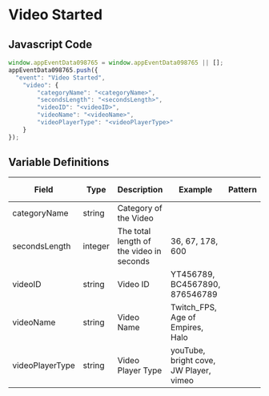 # Video Started

### 

## Javascript Code
```js
window.appEventData098765 = window.appEventData098765 || [];
appEventData098765.push({
  "event": "Video Started",
    "video": {
        "categoryName": "<categoryName>",
        "secondsLength": "<secondsLength>",
        "videoID": "<videoID>",
        "videoName": "<videoName>",
        "videoPlayerType": "<videoPlayerType>"
    }
});
```

## Variable Definitions

|Field|Type|Description|Example|Pattern|Min Length|Max Length|Minimum|Maximum|Multiple Of|
| --- | --- | --- | --- | --- | --- | --- | --- | --- | --- |
|categoryName|string|Category of the Video||||||||
|secondsLength|integer|The total length of the video in seconds|36, 67, 178, 600||||0|||
|videoID|string|Video ID|YT456789, BC4567890, 876546789|||||||
|videoName|string|Video Name|Twitch\_FPS, Age of Empires, Halo|||||||
|videoPlayerType|string|Video Player Type|youTube, bright cove, JW Player, vimeo|||||||



